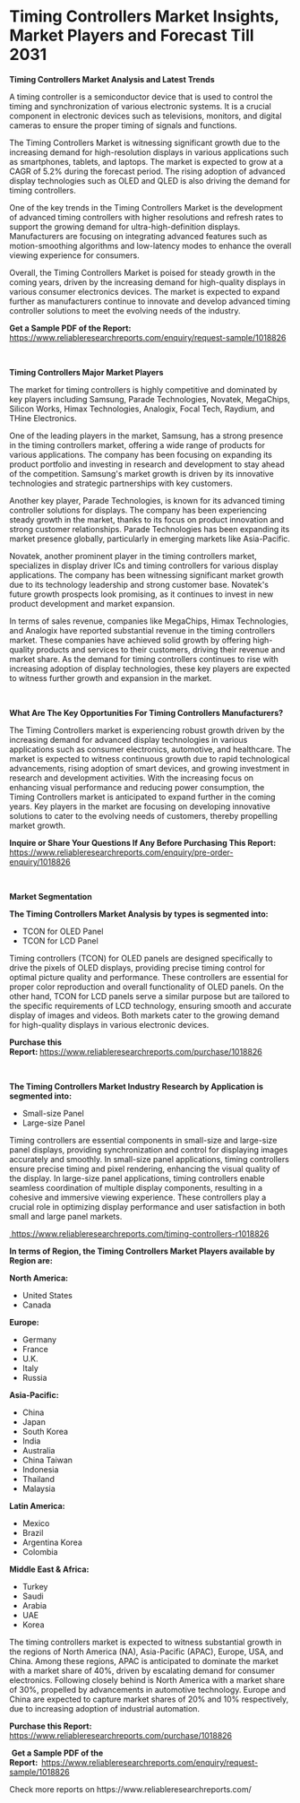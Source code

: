 <p><h1>Timing Controllers Market Insights, Market Players and Forecast Till 2031</h1></p><p><strong>Timing Controllers Market Analysis and Latest Trends</strong></p>
<p><p>A timing controller is a semiconductor device that is used to control the timing and synchronization of various electronic systems. It is a crucial component in electronic devices such as televisions, monitors, and digital cameras to ensure the proper timing of signals and functions.</p><p>The Timing Controllers Market is witnessing significant growth due to the increasing demand for high-resolution displays in various applications such as smartphones, tablets, and laptops. The market is expected to grow at a CAGR of 5.2% during the forecast period. The rising adoption of advanced display technologies such as OLED and QLED is also driving the demand for timing controllers.</p><p>One of the key trends in the Timing Controllers Market is the development of advanced timing controllers with higher resolutions and refresh rates to support the growing demand for ultra-high-definition displays. Manufacturers are focusing on integrating advanced features such as motion-smoothing algorithms and low-latency modes to enhance the overall viewing experience for consumers.</p><p>Overall, the Timing Controllers Market is poised for steady growth in the coming years, driven by the increasing demand for high-quality displays in various consumer electronics devices. The market is expected to expand further as manufacturers continue to innovate and develop advanced timing controller solutions to meet the evolving needs of the industry.</p></p>
<p><strong>Get a Sample PDF of the Report:&nbsp;</strong> <a href="https://www.reliableresearchreports.com/enquiry/request-sample/1018826">https://www.reliableresearchreports.com/enquiry/request-sample/1018826</a></p>
<p>&nbsp;</p>
<p><strong>Timing Controllers Major Market Players</strong></p>
<p><p>The market for timing controllers is highly competitive and dominated by key players including Samsung, Parade Technologies, Novatek, MegaChips, Silicon Works, Himax Technologies, Analogix, Focal Tech, Raydium, and THine Electronics.</p><p>One of the leading players in the market, Samsung, has a strong presence in the timing controllers market, offering a wide range of products for various applications. The company has been focusing on expanding its product portfolio and investing in research and development to stay ahead of the competition. Samsung's market growth is driven by its innovative technologies and strategic partnerships with key customers.</p><p>Another key player, Parade Technologies, is known for its advanced timing controller solutions for displays. The company has been experiencing steady growth in the market, thanks to its focus on product innovation and strong customer relationships. Parade Technologies has been expanding its market presence globally, particularly in emerging markets like Asia-Pacific.</p><p>Novatek, another prominent player in the timing controllers market, specializes in display driver ICs and timing controllers for various display applications. The company has been witnessing significant market growth due to its technology leadership and strong customer base. Novatek's future growth prospects look promising, as it continues to invest in new product development and market expansion.</p><p>In terms of sales revenue, companies like MegaChips, Himax Technologies, and Analogix have reported substantial revenue in the timing controllers market. These companies have achieved solid growth by offering high-quality products and services to their customers, driving their revenue and market share. As the demand for timing controllers continues to rise with increasing adoption of display technologies, these key players are expected to witness further growth and expansion in the market.</p></p>
<p>&nbsp;</p>
<p><strong>What Are The Key Opportunities For Timing Controllers Manufacturers?</strong></p>
<p><p>The Timing Controllers market is experiencing robust growth driven by the increasing demand for advanced display technologies in various applications such as consumer electronics, automotive, and healthcare. The market is expected to witness continuous growth due to rapid technological advancements, rising adoption of smart devices, and growing investment in research and development activities. With the increasing focus on enhancing visual performance and reducing power consumption, the Timing Controllers market is anticipated to expand further in the coming years. Key players in the market are focusing on developing innovative solutions to cater to the evolving needs of customers, thereby propelling market growth.</p></p>
<p><strong>Inquire or Share Your Questions If Any Before Purchasing This Report:</strong> <a href="https://www.reliableresearchreports.com/enquiry/pre-order-enquiry/1018826">https://www.reliableresearchreports.com/enquiry/pre-order-enquiry/1018826</a></p>
<p>&nbsp;</p>
<p><strong>Market Segmentation</strong></p>
<p><strong>The Timing Controllers Market Analysis by types is segmented into:</strong></p>
<p><ul><li>TCON for OLED Panel</li><li>TCON for LCD Panel</li></ul></p>
<p><p>Timing controllers (TCON) for OLED panels are designed specifically to drive the pixels of OLED displays, providing precise timing control for optimal picture quality and performance. These controllers are essential for proper color reproduction and overall functionality of OLED panels. On the other hand, TCON for LCD panels serve a similar purpose but are tailored to the specific requirements of LCD technology, ensuring smooth and accurate display of images and videos. Both markets cater to the growing demand for high-quality displays in various electronic devices.</p></p>
<p><strong>Purchase this Report:&nbsp;</strong><a href="https://www.reliableresearchreports.com/purchase/1018826">https://www.reliableresearchreports.com/purchase/1018826</a></p>
<p>&nbsp;</p>
<p><strong>The Timing Controllers Market Industry Research by Application is segmented into:</strong></p>
<p><ul><li>Small-size Panel</li><li>Large-size Panel</li></ul></p>
<p><p>Timing controllers are essential components in small-size and large-size panel displays, providing synchronization and control for displaying images accurately and smoothly. In small-size panel applications, timing controllers ensure precise timing and pixel rendering, enhancing the visual quality of the display. In large-size panel applications, timing controllers enable seamless coordination of multiple display components, resulting in a cohesive and immersive viewing experience. These controllers play a crucial role in optimizing display performance and user satisfaction in both small and large panel markets.</p></p>
<p><a href="https://www.reliableresearchreports.com/timing-controllers-r1018826">&nbsp;https://www.reliableresearchreports.com/timing-controllers-r1018826</a></p>
<p><strong>In terms of Region, the Timing Controllers Market Players available by Region are:</strong></p>
<p>
    <p> <strong> North America: </strong>
        <ul>
            <li>United States</li>
            <li>Canada</li>
        </ul>
        </p> 
    <p> <strong> Europe: </strong>
        <ul>
            <li>Germany</li>
            <li>France</li>
            <li>U.K.</li>
            <li>Italy</li>
            <li>Russia</li>
        </ul>
        </p> 
    <p> <strong> Asia-Pacific: </strong>
        <ul>
            <li>China</li>
            <li>Japan</li>
            <li>South Korea</li>
            <li>India</li>
            <li>Australia</li>
            <li>China Taiwan</li>
            <li>Indonesia</li>
            <li>Thailand</li>
            <li>Malaysia</li>
        </ul>
        </p> 
    <p> <strong> Latin America: </strong>
        <ul>
            <li>Mexico</li>
            <li>Brazil</li>
            <li>Argentina Korea</li>
            <li>Colombia</li>
        </ul>
        </p> 
    <p> <strong> Middle East & Africa: </strong>
        <ul>
            <li>Turkey</li>
            <li>Saudi</li>
            <li>Arabia</li>
            <li>UAE</li>
            <li>Korea</li>
        </ul>
    </p>
    </p>
<p><p>The timing controllers market is expected to witness substantial growth in the regions of North America (NA), Asia-Pacific (APAC), Europe, USA, and China. Among these regions, APAC is anticipated to dominate the market with a market share of 40%, driven by escalating demand for consumer electronics. Following closely behind is North America with a market share of 30%, propelled by advancements in automotive technology. Europe and China are expected to capture market shares of 20% and 10% respectively, due to increasing adoption of industrial automation.</p></p>
<p><strong>Purchase this Report: </strong><a href="https://www.reliableresearchreports.com/purchase/1018826">https://www.reliableresearchreports.com/purchase/1018826</a></p>
<p>&nbsp;<strong>Get a Sample PDF of the Report:&nbsp;&nbsp;</strong><a href="https://www.reliableresearchreports.com/enquiry/request-sample/1018826">https://www.reliableresearchreports.com/enquiry/request-sample/1018826</a></p>
<p><strong></strong></p>
<p>Check more reports on https://www.reliableresearchreports.com/</p>